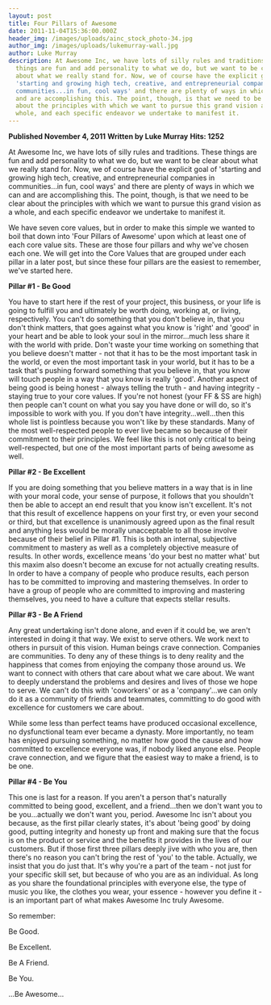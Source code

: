 ```yaml
---
layout: post
title: Four Pillars of Awesome
date: 2011-11-04T15:36:00.000Z
header_img: /images/uploads/ainc_stock_photo-34.jpg
author_img: /images/uploads/lukemurray-wall.jpg
author: Luke Murray
description: At Awesome Inc, we have lots of silly rules and traditions. These
  things are fun and add personality to what we do, but we want to be clear
  about what we really stand for. Now, we of course have the explicit goal of
  'starting and growing high tech, creative, and entrepreneurial companies in
  communities...in fun, cool ways' and there are plenty of ways in which we can
  and are accomplishing this. The point, though, is that we need to be clear
  about the principles with which we want to pursue this grand vision as a
  whole, and each specific endeavor we undertake to manifest it.
---
```

**Published November 4, 2011** **Written by Luke Murray** **Hits: 1252**

At Awesome Inc, we have lots of silly rules and traditions. These things are fun and add personality to what we do, but we want to be clear about what we really stand for. Now, we of course have the explicit goal of 'starting and growing high tech, creative, and entrepreneurial companies in communities...in fun, cool ways' and there are plenty of ways in which we can and are accomplishing this. The point, though, is that we need to be clear about the principles with which we want to pursue this grand vision as a whole, and each specific endeavor we undertake to manifest it.

We have seven core values, but in order to make this simple we wanted to boil that down into 'Four Pillars of Awesome' upon which at least one of each core value sits. These are those four pillars and why we've chosen each one. We will get into the Core Values that are grouped under each pillar in a later post, but since these four pillars are the easiest to remember, we've started here.

**Pillar #1 - Be Good**

You have to start here if the rest of your project, this business, or your life is going to fulfill you and ultimately be worth doing, working at, or living, respectively. You can't do something that you don't believe in, that you don't think matters, that goes against what you know is 'right' and 'good' in your heart and be able to look your soul in the mirror...much less share it with the world with pride. Don't waste your time working on something that you believe doesn't matter - not that it has to be the most important task in the world, or even the most important task in your world, but it has to be a task that's pushing forward something that you believe in, that you know will touch people in a way that you know is really 'good'. Another aspect of being good is being honest - always telling the truth - and having integrity - staying true to your core values. If you're not honest (your FF & SS are high) then people can't count on what you say you have done or will do, so it's impossible to work with you. If you don't have integrity...well...then this whole list is pointless because you won't like by these standards. Many of the most well-respected people to ever live became so because of their commitment to their principles. We feel like this is not only critical to being well-respected, but one of the most important parts of being awesome as well.

**Pillar #2 - Be Excellent**

If you are doing something that you believe matters in a way that is in line with your moral code, your sense of purpose, it follows that you shouldn't then be able to accept an end result that you know isn't excellent. It's not that this result of excellence happens on your first try, or even your second or third, but that excellence is unanimously agreed upon as the final result and anything less would be morally unacceptable to all those involve because of their belief in Pillar #1. This is both an internal, subjective commitment to mastery as well as a completely objective measure of results. In other words, excellence means 'do your best no matter what' but this maxim also doesn't become an excuse for not actually creating results. In order to have a company of people who produce results, each person has to be committed to improving and mastering themselves. In order to have a group of people who are committed to improving and mastering themselves, you need to have a culture that expects stellar results.

**Pillar #3 - Be A Friend**

Any great undertaking isn't done alone, and even if it could be, we aren't interested in doing it that way. We exist to serve others. We work next to others in pursuit of this vision. Human beings crave connection. Companies are communities. To deny any of these things is to deny reality and the happiness that comes from enjoying the company those around us. We want to connect with others that care about what we care about. We want to deeply understand the problems and desires and lives of those we hope to serve. We can't do this with 'coworkers' or as a 'company'...we can only do it as a community of friends and teammates, committing to do good with excellence for customers we care about.

While some less than perfect teams have produced occasional excellence, no dysfunctional team ever became a dynasty. More importantly, no team has enjoyed pursuing something, no matter how good the cause and how committed to excellence everyone was, if nobody liked anyone else. People crave connection, and we figure that the easiest way to make a friend, is to be one.

**Pillar #4 - Be You**

This one is last for a reason. If you aren't a person that's naturally committed to being good, excellent, and a friend...then we don't want you to be you...actually we don't want you, period. Awesome Inc isn't about you because, as the first pillar clearly states, it's about 'being good' by doing good, putting integrity and honesty up front and making sure that the focus is on the product or service and the benefits it provides in the lives of our customers. But if those first three pillars deeply jive with who you are, then there's no reason you can't bring the rest of 'you' to the table. Actually, we insist that you do just that. It's why you're a part of the team - not just for your specific skill set, but because of who you are as an individual. As long as you share the foundational principles with everyone else, the type of music you like, the clothes you wear, your essence - however you define it - is an important part of what makes Awesome Inc truly Awesome.

So remember:

Be Good.

Be Excellent.

Be A Friend.

Be You.

...Be Awesome...